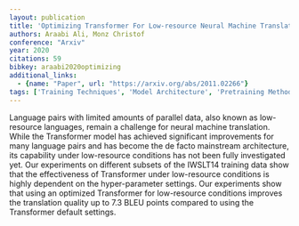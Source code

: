 ```yaml
---
layout: publication
title: 'Optimizing Transformer For Low-resource Neural Machine Translation'
authors: Araabi Ali, Monz Christof
conference: "Arxiv"
year: 2020
citations: 59
bibkey: araabi2020optimizing
additional_links:
  - {name: "Paper", url: "https://arxiv.org/abs/2011.02266"}
tags: ['Training Techniques', 'Model Architecture', 'Pretraining Methods', 'Transformer', 'Applications', 'SLT']
---
```

Language pairs with limited amounts of parallel data, also known as
low-resource languages, remain a challenge for neural machine translation.
While the Transformer model has achieved significant improvements for many
language pairs and has become the de facto mainstream architecture, its
capability under low-resource conditions has not been fully investigated yet.
Our experiments on different subsets of the IWSLT14 training data show that the
effectiveness of Transformer under low-resource conditions is highly dependent
on the hyper-parameter settings. Our experiments show that using an optimized
Transformer for low-resource conditions improves the translation quality up to
7.3 BLEU points compared to using the Transformer default settings.
